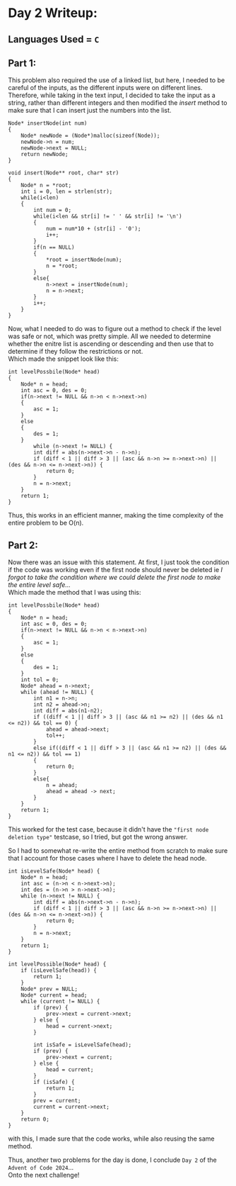 # Day 2 Writeup:
## Languages Used = `C`
## Part 1:
This problem also required the use of a linked list, but here, I needed to be careful of the inputs, as the different inputs were on different lines.<br>
Therefore, while taking in the text input, I decided to take the input as a string, rather than different integers and then modified the <i>insert</i> method to make sure that I can insert just the numbers into the list.
```
Node* insertNode(int num)
{
    Node* newNode = (Node*)malloc(sizeof(Node));
    newNode->n = num;
    newNode->next = NULL;
    return newNode;
}

void insert(Node** root, char* str)
{
    Node* n = *root;
    int i = 0, len = strlen(str);
    while(i<len)
    {
        int num = 0;
        while(i<len && str[i] != ' ' && str[i] != '\n')
        {
            num = num*10 + (str[i] - '0');
            i++;
        }
        if(n == NULL)
        {
            *root = insertNode(num);
            n = *root;
        }
        else{
            n->next = insertNode(num);
            n = n->next;
        }
        i++;
    }
}
```
Now, what I needed to do was to figure out a method to check if the level was safe or not, which was pretty simple.
All we needed to determine whether the enitre list is ascending or descending and then use that to determine if they follow the restrictions or not.<br>
Which made the snippet look like this:
```
int levelPossbile(Node* head)
{
    Node* n = head;
    int asc = 0, des = 0;
    if(n->next != NULL && n->n < n->next->n)
    {
        asc = 1;
    }
    else
    {
        des = 1;
    }
        while (n->next != NULL) {
        int diff = abs(n->next->n - n->n);
        if (diff < 1 || diff > 3 || (asc && n->n >= n->next->n) || (des && n->n <= n->next->n)) {
            return 0;
        }
        n = n->next;
    }
    return 1;
}
```
Thus, this works in an efficient manner, making the time complexity of the entire problem to be O(n).

## Part 2:
Now there was an issue with this statement.
At first, I just took the condition if the code was working even if the first node should never be deleted ie <i> I forgot to take the condition where we could delete the first node to make the entire level safe...</i><br>
Which made the method that I was using this:
```
int levelPossbile(Node* head)
{
    Node* n = head;
    int asc = 0, des = 0;
    if(n->next != NULL && n->n < n->next->n)
    {
        asc = 1;
    }
    else
    {
        des = 1;
    }
    int tol = 0;
    Node* ahead = n->next;
    while (ahead != NULL) {
        int n1 = n->n;
        int n2 = ahead->n;
        int diff = abs(n1-n2);
        if ((diff < 1 || diff > 3 || (asc && n1 >= n2) || (des && n1 <= n2)) && tol == 0) {
            ahead = ahead->next;
            tol++;
        }
        else if((diff < 1 || diff > 3 || (asc && n1 >= n2) || (des && n1 <= n2)) && tol == 1)
        {
            return 0;
        }
        else{
            n = ahead;
            ahead = ahead -> next;
        }
    }
    return 1;
}
```

This worked for the test case, because it didn't have the `"first node deletion type"` testcase, so I tried, but got the wrong answer.

So I had to somewhat re-write the entire method from scratch to make sure that I account for those cases where I have to delete the head node.
```
int isLevelSafe(Node* head) {
    Node* n = head;
    int asc = (n->n < n->next->n);
    int des = (n->n > n->next->n);
    while (n->next != NULL) {
        int diff = abs(n->next->n - n->n);
        if (diff < 1 || diff > 3 || (asc && n->n >= n->next->n) || (des && n->n <= n->next->n)) {
            return 0;
        }
        n = n->next;
    }
    return 1;
}

int levelPossible(Node* head) {
    if (isLevelSafe(head)) {
        return 1;
    }
    Node* prev = NULL;
    Node* current = head;
    while (current != NULL) {
        if (prev) {
            prev->next = current->next;
        } else {
            head = current->next;
        }

        int isSafe = isLevelSafe(head);
        if (prev) {
            prev->next = current;
        } else {
            head = current;
        }
        if (isSafe) {
            return 1;
        }
        prev = current;
        current = current->next;
    }
    return 0;
}
```
with this, I made sure that the code works, while also reusing the same method.

Thus, another two problems for the day is done, I conclude `Day 2` of the `Advent of Code 2024`...<br>
Onto the next challenge!